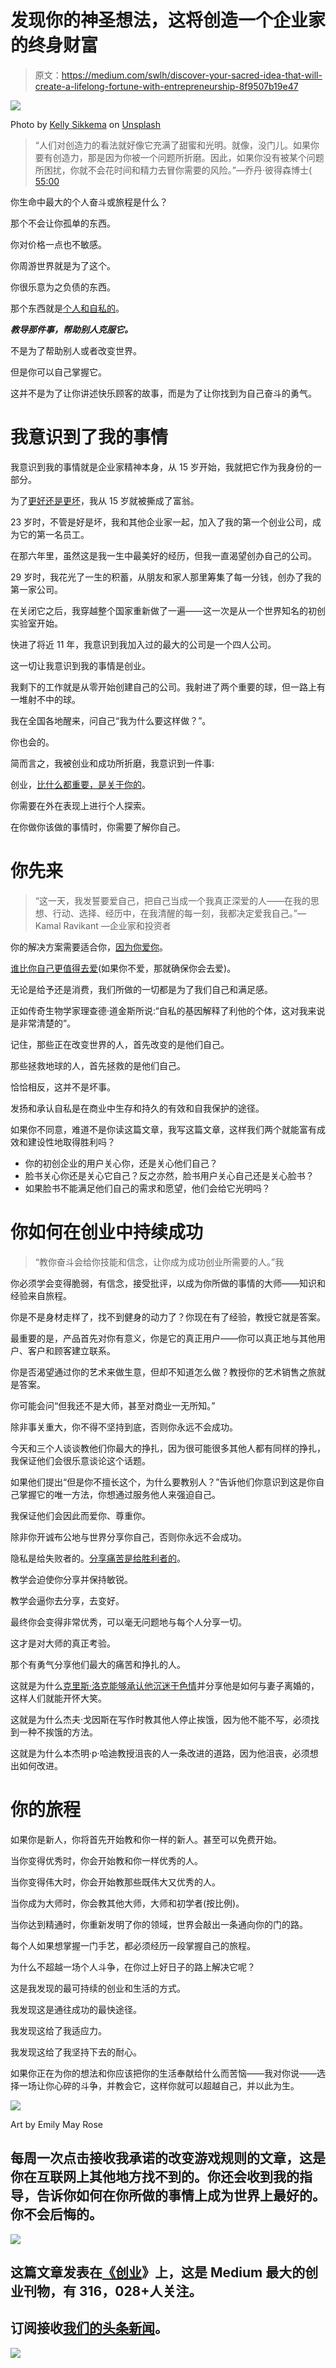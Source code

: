 # 发现你的神圣想法，这将创造一个企业家的终身财富

> 原文：<https://medium.com/swlh/discover-your-sacred-idea-that-will-create-a-lifelong-fortune-with-entrepreneurship-8f9507b19e47>

![](img/7a2b38e53f9ed61074f9ca82fe2d7935.png)

Photo by [Kelly Sikkema](https://unsplash.com/photos/E8H76nY1v6Q?utm_source=unsplash&utm_medium=referral&utm_content=creditCopyText) on [Unsplash](https://unsplash.com/search/photos/torn-apart?utm_source=unsplash&utm_medium=referral&utm_content=creditCopyText)

> “人们对创造力的看法就好像它充满了甜蜜和光明。就像，没门儿。如果你要有创造力，那是因为你被一个问题所折磨。因此，如果你没有被某个问题所困扰，你就不会花时间和精力去冒你需要的风险。”—乔丹·彼得森博士( [55:00](https://www.youtube.com/watch?v=6G59zsjM2UI)

你生命中最大的个人奋斗或旅程是什么？

那个不会让你孤单的东西。

你对价格一点也不敏感。

你周游世界就是为了这个。

你很乐意为之负债的东西。

那个东西就是[个人和自私的](/swlh/the-surprising-secret-to-changing-the-world-dd4d2519f940)。

***教导那件事，帮助别人克服它。***

不是为了帮助别人或者改变世界。

但是你可以自己掌握它。

这并不是为了让你讲述快乐顾客的故事，而是为了让你找到为自己奋斗的勇气。

# 我意识到了我的事情

我意识到我的事情就是企业家精神本身，从 15 岁开始，我就把它作为我身份的一部分。

为了[更好还是更坏](/swlh/the-surprising-secret-to-changing-the-world-dd4d2519f940)，我从 15 岁就被撕成了富翁。

23 岁时，不管是好是坏，我和其他企业家一起，加入了我的第一个创业公司，成为它的第一名员工。

在那六年里，虽然这是我一生中最美好的经历，但我一直渴望创办自己的公司。

29 岁时，我花光了一生的积蓄，从朋友和家人那里筹集了每一分钱，创办了我的第一家公司。

在关闭它之后，我穿越整个国家重新做了一遍——这一次是从一个世界知名的初创实验室开始。

快进了将近 11 年，我意识到我加入过的最大的公司是一个四人公司。

这一切让我意识到我的事情是创业。

我剩下的工作就是从零开始创建自己的公司。我射进了两个重要的球，但一路上有一堆射不中的球。

我在全国各地醒来，问自己“我为什么要这样做？”。

你也会的。

简而言之，我被创业和成功所折磨，我意识到一件事:

创业，[比什么都重要，是关于你的](/swlh/the-surprising-secret-to-changing-the-world-dd4d2519f940)。

你需要在外在表现上进行个人探索。

在你做你该做的事情时，你需要了解你自己。

# **你先来**

> “这一天，我发誓要爱自己，把自己当成一个我真正深爱的人——在我的思想、行动、选择、经历中，在我清醒的每一刻，我都决定爱我自己。”— Kamal Ravikant —企业家和投资者

你的解决方案需要适合你，[因为你爱你](/the-mission/this-5-minute-daily-habit-will-get-people-to-treat-you-how-you-want-to-be-treated-be5cf1a52828)。

[谁比你自己更值得去爱](/the-mission/this-5-minute-daily-habit-will-get-people-to-treat-you-how-you-want-to-be-treated-be5cf1a52828)(如果你不爱，那就确保你会去爱)。

无论是给予还是消费，我们所做的一切都是为了我们自己和满足感。

正如传奇生物学家理查德·道金斯所说:“自私的基因解释了利他的个体，这对我来说是非常清楚的”。

记住，那些正在改变世界的人，首先改变的是他们自己。

那些拯救地球的人，首先拯救的是他们自己。

恰恰相反，这并不是坏事。

发扬和承认自私是在商业中生存和持久的有效和自我保护的途径。

如果你不同意，难道不是你读这篇文章，我写这篇文章，这样我们两个就能富有成效和建设性地取得胜利吗？

*   你的初创企业的用户关心你，还是关心他们自己？
*   脸书关心你还是关心它自己？反之亦然，脸书用户关心自己还是关心脸书？
*   如果脸书不能满足他们自己的需求和愿望，他们会给它光明吗？

# 你如何在创业中持续成功

> “教你奋斗会给你技能和信念，让你成为成功创业所需要的人。”我

你必须学会变得脆弱，有信念，接受批评，以成为你所做的事情的大师——知识和经验来自旅程。

你是不是身材走样了，找不到健身的动力了？你现在有了经验，教授它就是答案。

最重要的是，产品首先对你有意义，你是它的真正用户——你可以真正地与其他用户、客户和顾客建立联系。

你是否渴望通过你的艺术来做生意，但却不知道怎么做？教授你的艺术销售之旅就是答案。

你可能会问“但我还不是大师，甚至对商业一无所知。”

除非事关重大，你不得不坚持到底，否则你永远不会成功。

今天和三个人谈谈教他们你最大的挣扎，因为很可能很多其他人都有同样的挣扎，我保证他们会很乐意谈论这个话题。

如果他们提出“但是你不擅长这个，为什么要教别人？”告诉他们你意识到这是你自己掌握它的唯一方法，你想通过服务他人来强迫自己。

我保证他们会因此而爱你、尊重你。

除非你开诚布公地与世界分享你自己，否则你永远不会成功。

隐私是给失败者的。[分享痛苦是给胜利者的](/the-mission/this-5-minute-daily-habit-will-get-people-to-treat-you-how-you-want-to-be-treated-be5cf1a52828)。

教学会迫使你分享并保持敏锐。

教学会逼你去分享，去变好。

最终你会变得非常优秀，可以毫无问题地与每个人分享一切。

这才是对大师的真正考验。

那个有勇气分享他们最大的痛苦和挣扎的人。

这就是为什么[克里斯·洛克能够承认他沉迷于色情](https://fightthenewdrug.org/chris-rock-speaks-out-on-porns-harms/)并分享他是如何与妻子离婚的，这样人们就能开怀大笑。

这就是为什么杰夫·戈因斯在写作时教其他人停止挨饿，因为他不能不写，必须找到一种不挨饿的方法。

这就是为什么本杰明·p·哈迪教授沮丧的人一条改进的道路，因为他沮丧，必须想出如何改进。

# 你的旅程

如果你是新人，你将首先开始教和你一样的新人。甚至可以免费开始。

当你变得优秀时，你会开始教和你一样优秀的人。

当你变得伟大时，你会开始教那些既伟大又优秀的人。

当你成为大师时，你会教其他大师，大师和初学者(按比例)。

当你达到精通时，你重新发明了你的领域，世界会敲出一条通向你的门的路。

每个人如果想掌握一门手艺，都必须经历一段掌握自己的旅程。

为什么不超越一场个人斗争，在你过上好日子的路上解决它呢？

这是我发现的最可持续的创业和生活的方式。

我发现这是通往成功的最快途径。

我发现这给了我适应力。

我发现这给了我坚持下去的耐心。

如果你正在为你的想法和你应该把你的生活奉献给什么而苦恼——我对你说——选择一场让你心碎的斗争，并教会它，这样你就可以超越自己，并以此为生。

![](img/a346b2667d6bcd0b307c5429b4276fea.png)

Art by Emily May Rose

## 每周一次点击接收我承诺的改变游戏规则的文章，这是你在互联网上其他地方找不到的。你还会收到我的指导，告诉你如何在你所做的事情上成为世界上最好的。你不会后悔的。

[![](img/308a8d84fb9b2fab43d66c117fcc4bb4.png)](https://medium.com/swlh)

## 这篇文章发表在[《创业](https://medium.com/swlh)》上，这是 Medium 最大的创业刊物，有 316，028+人关注。

## 订阅接收[我们的头条新闻](http://growthsupply.com/the-startup-newsletter/)。

[![](img/b0164736ea17a63403e660de5dedf91a.png)](https://medium.com/swlh)